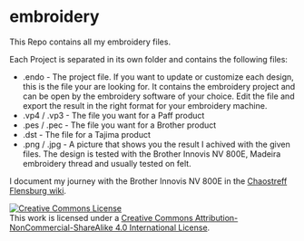 # embroidery
This Repo contains all my embroidery files.

Each Project is separated in its own folder and contains the following files:
* .endo - The project file. If you want to update or customize each design, this is the file your are looking for. It contains the embroidery project and can be open by the embroidery software of your choice. Edit the file and export the result in the right format for your embroidery machine.
* .vp4 / .vp3 - The file you want for a Paff product
* .pes / .pec - The file you want for a Brother product
* .dst - The file for a Tajima product
* .png / .jpg - A picture that shows you the result I achived with the given files. The design is tested with the Brother Innovis NV 800E, Madeira embroidery thread and usually tested on felt.

I document my journey with the Brother Innovis NV 800E in the [Chaostreff Flensburg wiki](https://wiki.chaostreff-flensburg.de/werkzeuge/stickmaschine/).

<a rel="license" href="http://creativecommons.org/licenses/by-nc-sa/4.0/"><img alt="Creative Commons License" style="border-width:0" src="https://i.creativecommons.org/l/by-nc-sa/4.0/88x31.png" /></a><br />This work is licensed under a <a rel="license" href="http://creativecommons.org/licenses/by-nc-sa/4.0/">Creative Commons Attribution-NonCommercial-ShareAlike 4.0 International License</a>.

